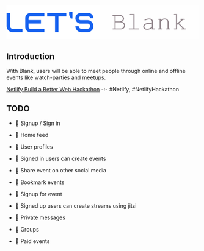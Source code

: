 #

<div align="center">

![LetsBlank](static/letsblank.png)

</div>

## Introduction

With Blank, users will be able to meet people through online and offline events like watch-parties and meetups.

[Netlify Build a Better Web Hackathon](https://townhall.hashnode.com/netlify-hackathon) -:- #Netlify, #NetlifyHackathon

## TODO

- :black_square_button: Signup / Sign in

- :black_square_button: Home feed

- :black_square_button: User profiles

- :black_square_button: Signed in users can create events

- :black_square_button: Share event on other social media

- :black_square_button: Bookmark events

- :black_square_button: Signup for event

- :black_square_button: Signed up users can create streams using jitsi

- :black_square_button: Private messages

- :black_square_button: Groups

- :black_square_button: Paid events
